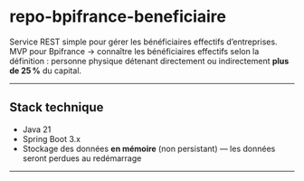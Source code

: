 # repo-bpifrance-beneficiaire

Service REST simple pour gérer les bénéficiaires effectifs d’entreprises.
MVP pour Bpifrance → connaître les bénéficiaires effectifs selon la définition : personne physique détenant directement ou indirectement **plus de 25 %** du capital.

---

## Stack technique

- Java 21
- Spring Boot 3.x
- Stockage des données **en mémoire** (non persistant) — les données seront perdues au redémarrage

---
